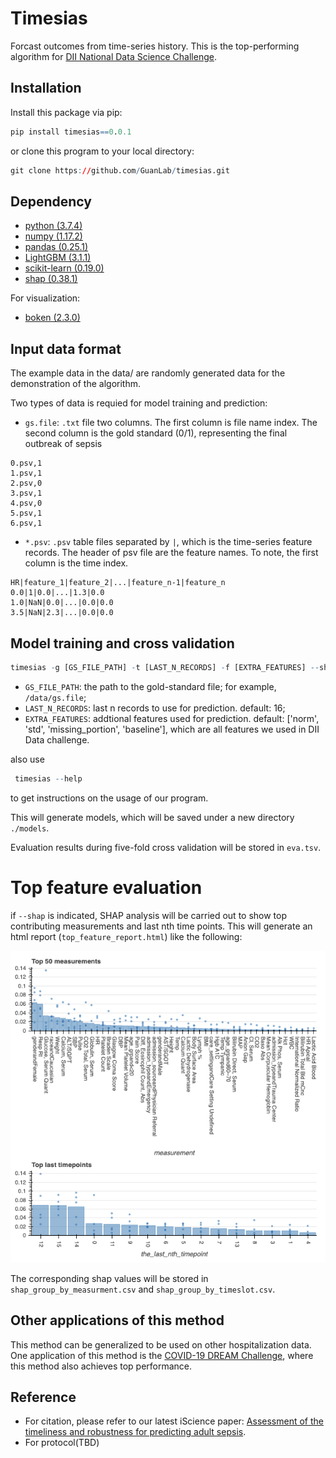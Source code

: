 # Timesias
Forcast outcomes from time-series history. This is the top-performing algorithm for [DII National Data Science Challenge](https://sbmi.uth.edu/news/story.htm?id=4a7fba5d-2bd9-402a-a3bb-a2f5d21d2fe3).

## Installation
Install this package via pip:
``` r
pip install timesias==0.0.1
```
or clone this program to your local directory: 

``` r
git clone https://github.com/GuanLab/timesias.git
```
## Dependency

* [python (3.7.4)](https://www.python.org/)
* [numpy (1.17.2)](https://numpy.org/)
* [pandas (0.25.1)](https://pandas.pydata.org/)
* [LightGBM (3.1.1)](https://pypi.org/project/lightgbm/)
* [scikit-learn (0.19.0)](https://scikit-learn.org/stable/) 
* [shap (0.38.1)](https://pypi.org/project/shap/)

For visualization:
* [boken (2.3.0)](https://docs.bokeh.org/en/latest/docs/first_steps/installation.html)

## Input data format

The example data in the data/ are randomly generated data for the demonstration of the algorithm.

Two types of data is requied for model training and prediction:
* `gs.file`: `.txt` file two columns. The first column is file name index. The second column is the gold standard (0/1), representing the final outbreak of sepsis

``` 
0.psv,1
1.psv,1
2.psv,0
3.psv,1
4.psv,0
5.psv,1
6.psv,1
``` 

* `*.psv`: `.psv` table files separated by `|`, which is the time-series feature records.
	The header of psv file are the feature names. To note, the first column is the time index.

``` 
HR|feature_1|feature_2|...|feature_n-1|feature_n
0.0|1|0.0|...|1.3|0.0 
1.0|NaN|0.0|...|0.0|0.0
3.5|NaN|2.3|...|0.0|0.0
```
## Model training and cross validation
``` r
timesias -g [GS_FILE_PATH] -t [LAST_N_RECORDS] -f [EXTRA_FEATURES] --shap
```

* `GS_FILE_PATH`: the path to the gold-standard file; for example, `/data/gs.file`;
* `LAST_N_RECORDS`: last n records to use for prediction. default: 16;
* `EXTRA_FEATURES`: addtional features used for prediction. default: ['norm', 'std', 'missing_portion', 'baseline'], which are all features we used in DII Data challenge.

also use

```r
 timesias --help
```
to get instructions on the usage of our program.


This will generate models, which will be saved under a new directory `./models`.

Evaluation results during five-fold cross validation will be stored in `eva.tsv`.


# Top feature evaluation

if `--shap` is indicated, SHAP analysis will be carried out to show top contributing measurements and last nth time points. This will generate an html report (`top_feature_report.html`) like the following:

<p align="center">
<img width="800", src ="https://github.com/GuanLab/sepsis/blob/master/top_feature_report_example.png">
</p>

The corresponding shap values will be stored in `shap_group_by_measurment.csv` and `shap_group_by_timeslot.csv`.

## Other applications of this method

This method can be generalized to be used on other hospitalization data. One application of this method is the [COVID-19 DREAM Challenge](https://www.synapse.org/#!Synapse:syn21849255/wiki/602411), where this method also achieves top performance.

## Reference
* For citation, please refer to our latest iScience paper: [Assessment of the timeliness and robustness for predicting adult sepsis](https://www.sciencedirect.com/science/article/pii/S2589004221000742).
* For protocol(TBD)
